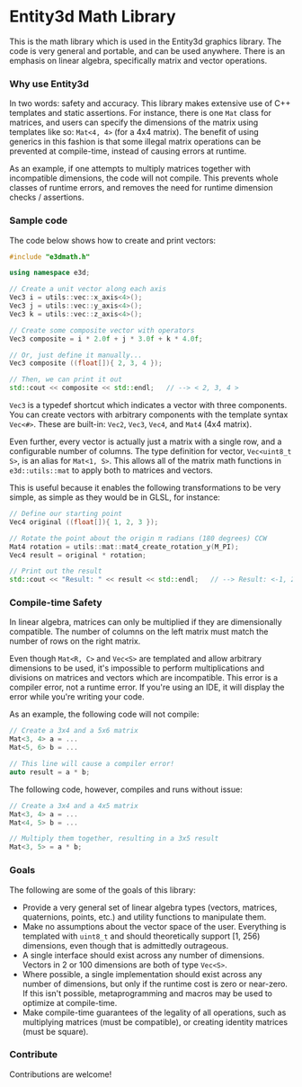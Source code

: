 # Entity3d Math Library
This is the math library which is used in the Entity3d graphics library. The code is very general and portable, and can be used anywhere. There is an emphasis on linear algebra, specifically matrix and vector operations.

### Why use Entity3d
In two words: safety and accuracy. This library makes extensive use of C++ templates and static assertions. For instance, there is one `Mat` class for matrices, and users can specify the dimensions of the matrix using templates like so: `Mat<4, 4>` (for a 4x4 matrix). The benefit of using generics in this fashion is that some illegal matrix operations can be prevented at compile-time, instead of causing errors at runtime.

As an example, if one attempts to multiply matrices together with incompatible dimensions, the code will not compile. This prevents whole classes of runtime errors, and removes the need for runtime dimension checks / assertions.

### Sample code

The code below shows how to create and print vectors:

```cpp
#include "e3dmath.h"

using namespace e3d;

// Create a unit vector along each axis
Vec3 i = utils::vec::x_axis<4>();
Vec3 j = utils::vec::y_axis<4>();
Vec3 k = utils::vec::z_axis<4>();

// Create some composite vector with operators
Vec3 composite = i * 2.0f + j * 3.0f + k * 4.0f;

// Or, just define it manually...
Vec3 composite ((float[]){ 2, 3, 4 });

// Then, we can print it out
std::cout << composite << std::endl;   // --> < 2, 3, 4 >
```

`Vec3` is a typedef shortcut which indicates a vector with three components. You can create vectors with arbitrary components with the template syntax `Vec<#>`. These are built-in: `Vec2`, `Vec3`, `Vec4`, and `Mat4` (4x4 matrix).

Even further, every vector is actually just a matrix with a single row, and a configurable number of columns. The type definition for vector, `Vec<uint8_t S>`, is an alias for `Mat<1, S>`. This allows all of the matrix math functions in `e3d::utils::mat` to apply both to matrices and vectors.

This is useful because it enables the following transformations to be very simple, as simple as they would be in GLSL, for instance:

```cpp
// Define our starting point
Vec4 original ((float[]){ 1, 2, 3 });

// Rotate the point about the origin π radians (180 degrees) CCW
Mat4 rotation = utils::mat::mat4_create_rotation_y(M_PI);
Vec4 result = original * rotation;

// Print out the result
std::cout << "Result: " << result << std::endl;   // --> Result: <-1, 2, 3, 0>
```

### Compile-time Safety

In linear algebra, matrices can only be multiplied if they are dimensionally compatible. The number of columns on the left matrix must match the number of rows on the right matrix.

Even though `Mat<R, C>` and `Vec<S>` are templated and allow arbitrary dimensions to be used, it's impossible to perform multiplications and divisions on matrices and vectors which are incompatible. This error is a compiler error, not a runtime error. If you're using an IDE, it will display the error while you're writing your code.

As an example, the following code will not compile:

```cpp
// Create a 3x4 and a 5x6 matrix
Mat<3, 4> a = ...
Mat<5, 6> b = ...

// This line will cause a compiler error!
auto result = a * b;
```

The following code, however, compiles and runs without issue:

```cpp
// Create a 3x4 and a 4x5 matrix
Mat<3, 4> a = ...
Mat<4, 5> b = ...

// Multiply them together, resulting in a 3x5 result
Mat<3, 5> = a * b;
```

### Goals

The following are some of the goals of this library:
 - Provide a very general set of linear algebra types (vectors, matrices, quaternions, points, etc.) and utility functions to manipulate them.
 - Make no assumptions about the vector space of the user. Everything is templated with `uint8_t` and should theoretically support [1, 256) dimensions, even though that is admittedly outrageous.
 - A single interface should exist across any number of dimensions. Vectors in 2 or 100 dimensions are both of type `Vec<S>`.
 - Where possible, a single implementation should exist across any number of dimensions, but only if the runtime cost is zero or near-zero. If this isn't possible, metaprogramming and macros may be used to optimize at compile-time.
 - Make compile-time guarantees of the legality of all operations, such as multiplying matrices (must be compatible), or creating identity matrices (must be square).

### Contribute
Contributions are welcome!
